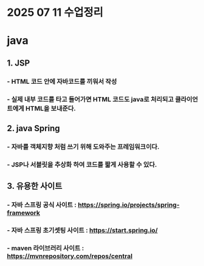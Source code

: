 # 2025 07 11 수업정리
# java
## 1. JSP
### - HTML 코드 안에 자바코드를 끼워서 작성
### - 실제 내부 코드를 타고 들어가면 HTML 코드도 java로 처리되고 클라이언트에게 HTML을 보내준다.
## 2. java Spring
### - 자바를 객체지향 처럼 쓰기 위해 도와주는 프레임워크이다.
### - JSP나 서블릿을 추상화 하여 코드를 짧게 사용할 수 있다.

## 3. 유용한 사이트
### - 자바 스프링 공식 사이트 : https://spring.io/projects/spring-framework
### - 자바 스프링 초기셋팅 사이트 : https://start.spring.io/
### - maven 라이브러리 사이트 : https://mvnrepository.com/repos/central

